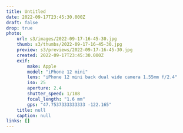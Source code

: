 ```yaml
---
title: Untitled
date: 2022-09-17T23:45:30.000Z
draft: false
drop: true
photo:
    url: s3/images/2022-09-17-16-45-30.jpg
    thumb: s3/thumbs/2022-09-17-16-45-30.jpg
    preview: s3/previews/2022-09-17-16-45-30.jpg
    created: 2022-09-17T23:45:30.000Z
    exif:
        make: Apple
        model: "iPhone 12 mini"
        lens: "iPhone 12 mini back dual wide camera 1.55mm f/2.4"
        iso: 25
        aperture: 2.4
        shutter_speed: 1/188
        focal_length: "1.6 mm"
        gps: "47.7537333333333 -122.165"
    title: null
    caption: null
links: []
---
```

